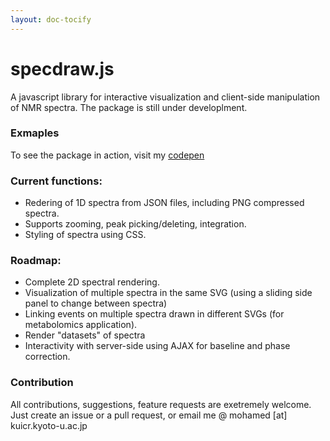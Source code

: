 ```yaml
---
layout: doc-tocify
---
```


# specdraw.js
A javascript library for interactive visualization and client-side manipulation of NMR spectra. The package is still under developlment.

### Exmaples
To see the package in action, visit my [codepen](http://codepen.io/collection/ngYkmJ)

### Current functions:
* Redering of 1D spectra from JSON files, including PNG compressed spectra.
* Supports zooming, peak picking/deleting, integration.
* Styling of spectra using CSS.

### Roadmap:
* Complete 2D spectral rendering.
* Visualization of multiple spectra in the same SVG (using a sliding side panel to change between spectra)
* Linking events on multiple spectra drawn in different SVGs (for metabolomics application).
* Render "datasets" of spectra
* Interactivity with server-side using AJAX for baseline and phase correction.

### Contribution
All contributions, suggestions, feature requests are exetremely welcome. Just create an issue or a pull request, or email me @ mohamed [at] kuicr.kyoto-u.ac.jp
 
